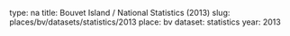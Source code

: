 type: na
title: Bouvet Island / National Statistics (2013)
slug: places/bv/datasets/statistics/2013
place: bv
dataset: statistics
year: 2013
